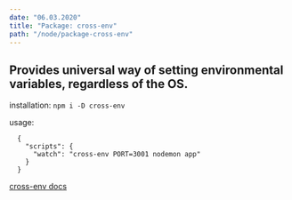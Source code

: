 ```yaml
---
date: "06.03.2020"
title: "Package: cross-env"
path: "/node/package-cross-env"
---
```


## Provides universal way of setting environmental variables, regardless of the OS.

installation:
   `npm i -D cross-env`

usage:
```
  {
    "scripts": {
      "watch": "cross-env PORT=3001 nodemon app"
    }
  }
```

<a href="https://www.npmjs.com/package/cross-env" target="_blank">cross-env docs</a>